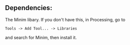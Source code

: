 ## Dependencies:
The Minim libary. If you don't have this, in Processing, go to 
```
Tools -> Add Tool... -> Libraries
```
and search for Minim, then install it.
